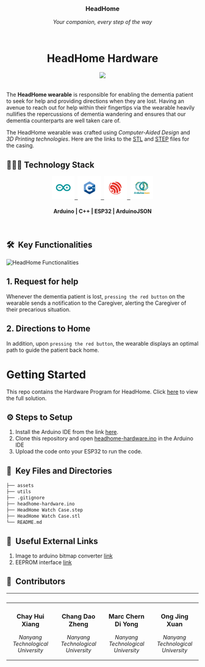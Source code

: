 <br>
<div align="center">
    <div >
        <img width="200px" src="https://firebasestorage.googleapis.com/v0/b/gsc23-12e94.appspot.com/o/members%2Fheadhome_square.png?alt=media&token=96a55b42-7c9f-4e68-b41f-d986efe79c01" alt=""/>
    </div>
    <div>
            <h3><b>HeadHome</b></h3>
            <p><i>Your companion, every step of the way</i></p>
    </div>      
</div>
<br>
<h1 align="center">HeadHome Hardware</h1>


<div align="center">
<img src="assets/HeadHome.png" />
</div>
<br />

The **HeadHome wearable** is responsible for 
enabling the dementia patient to seek for help and providing directions when they are lost. Having an avenue to reach out for help within their fingertips via the wearable heavily nullifies the repercussions of dementia wandering and ensures that our dementia counterparts are well taken care of.

The HeadHome wearable was crafted using *Computer-Aided Design* and *3D Printing technologies*. Here are the links to the [STL](./HeadHome%20Watch%20Case.stl) and [STEP](./HeadHome%20Watch%20Case.step) files for the casing.

<h2>👨🏻‍💻 Technology Stack</h2>

<div align="center">
  <a href="https://www.arduino.cc/">
    <kbd>
      <img src="./assets/Arduino.png" height="60" />
    </kbd>
  </a>
  <a href="https://cplusplus.com/">
    <kbd>
      <img src="./assets/Cpp.png" height="60" />
    </kbd>
  </a>
  <a href="https://www.espressif.com/en/products/socs/esp32">
    <kbd>
      <img src="./assets/ESP32.png" height="60" />
    </kbd>
  </a>
  <a href="https://arduinojson.org/">
    <kbd>
      <img src="./assets/ArduinoJson.png" height="60" />
    </kbd>
  </a>
  <br />
  <h4>Arduino | C++ | ESP32 | ArduinoJSON</h4>
</div>
<br />

<h2> 🛠️ &nbsp;Key Functionalities </h2>

![HeadHome Functionalities](assets/HeadHome-Functionalities.png)
## 1. Request for help

Whenever the dementia patient is lost, `pressing the red button` on the wearable sends a notification to the Caregiver, alerting the Caregiver of their precarious situation.

## 2. Directions to Home

In addition, upon `pressing the red button`, the wearable displays an optimal path to guide the patient back home.

# Getting Started
This repo contains the Hardware Program for HeadHome. Click [here](https://github.com/GSC23-HeadHome/HeadHome) to view the full solution.

## ⚙️ Steps to Setup

1. Install the Arduino IDE from the link [here](https://www.arduino.cc/en/software).
2. Clone this repository and open [headhome-hardware.ino](headhome-hardware.ino) in the Arduino IDE
3. Upload the code onto your ESP32 to run the code.

## 🔑 &nbsp;Key Files and Directories

```tree
├── assets
├── utils
├── .gitignore
├── headhome-hardware.ino
├── HeadHome Watch Case.step
├── HeadHome Watch Case.stl
└── README.md
```

## 🔗 &nbsp;Useful External Links
1. Image to arduino bitmap converter [link](https://javl.github.io/image2cpp/)
2. EEPROM interface [link](https://roboticsbackend.com/arduino-store-int-into-eeprom/)

## 👥 &nbsp;Contributors

|<img width="180px" src="https://firebasestorage.googleapis.com/v0/b/gsc23-12e94.appspot.com/o/members%2Fhuixiang.jpeg?alt=media&token=96a55b42-7c9f-4e68-b41f-d986efe79c01" alt=""/>|<img width="180px" src="https://firebasestorage.googleapis.com/v0/b/gsc23-12e94.appspot.com/o/members%2Fdaozheng.jpeg?alt=media&token=96a55b42-7c9f-4e68-b41f-d986efe79c01" alt=""/>|<img width="180px" src="https://firebasestorage.googleapis.com/v0/b/gsc23-12e94.appspot.com/o/members%2Fmarc.jpeg?alt=media&token=96a55b42-7c9f-4e68-b41f-d986efe79c01" alt=""/>| <img width="180px" src="https://firebasestorage.googleapis.com/v0/b/gsc23-12e94.appspot.com/o/members%2Fjingxuan.jpeg?alt=media&token=96a55b42-7c9f-4e68-b41f-d986efe79c01" alt=""/>
|--------------------------|--------------------------|--------------------------|--------------------------|
|<div align="center"> <h3><b>Chay Hui Xiang</b></h3><p><i>Nanyang Technological University</i></p></div>|<div align="center"><h3><b>Chang Dao Zheng</b></h3><p><i>Nanyang Technological University</i></p></div>|<div align="center"><h3><b>Marc Chern Di Yong</b></h3><p><i>Nanyang Technological University</i></p></div>|<div align="center"><h3><b>Ong Jing Xuan</b></h3><p><i>Nanyang Technological University</i></p></div>|
